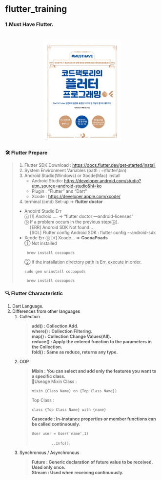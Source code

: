 # flutter_training

### 1.Must Have Flutter.
<br>
<p align="center">
<img src="img/flutter.jpg" width="50%" height="50%">
</p>

### 🛠 Flutter Prepare

> 1. Flutter SDK Download : https://docs.flutter.dev/get-started/install
> 2. System Environment Variables (path : ~\flutter\bin)
> 3. Android Studio(Windows) or Xocde(Mac) install
>      * Android Studio: https://developer.android.com/studio?utm_source=android-studio&hl=ko
>      * Plugin : “Flutter” and “Dart”
>      * Xcode : https://developer.apple.com/xcode/
> 4. terminal (cmd) Set-up → <b>flutter doctor</b> <br/>
>  - Andoird Studio Err <br/>
>    ⓐ [!] Android …. ⇒ “flutter doctor —android-licenses” <br/>
>    ⓑ If a problem occurs in the previous step(ⓐ). <br/>
>      &ensp;&ensp;&nbsp;[ERR] Android SDK Not found...<br/>
>      &ensp;&ensp;&nbsp;[SOL] Flutter config Android SDK : flutter config --android-sdk <path-to-sdk>
>  - Xcode Err
>    ⓐ [√] Xcode... ⇒ <b>CocoaPoads</b> <br/>
>       ① Not installed <br/>
>       <pre><code> brew install cocoapods </code></pre>
>       ② If the installation directory path is Err, execute in order. <br/>
>       <pre><code>sudo gem uninstall cocoapods</code></pre>
>       <pre><code> brew install cocoapods </code></pre>

### 🔍 Flutter Characteristic
1. Dart Language.
2. Differences from other languages
   1. Collection
      > <b> add() : Collection Add.</b> <br/>
      > <b> where() : Collection Filtering.</b> <br/>
      > <b> map() : Collection Change Values(All). </b> <br/>
      > <b> reduce() : Apply the entered function to the parameters in the Collection. </b> <br/>
      > <b> fold() : Same as reduce, returns any type. </b> <br/>
   2. OOP
      > <b> Mixin : You can select and add only the features you want to a specific class.</b> <br/>
      > 🚀Useage
      > Mixin Class :
      > <pre><code>mixin {Class Name} on {Top Class Name})</code></pre>
      > Top Class :
      > <pre><code>class {Top Class Name} with {name}</code></pre>
      > <b>Casecade : In-instance properties or member functions can be called continuously.</b>
      > <pre><code>User user = User(’name’,1) <br/> 
      >          ..Info();</code></pre>
   3. Synchronous / Asynchronous
      > <b> Future : Generic declaration of future value to be received. Used only once. </b> <br/>
      > <b> Stream : Used when receiving continuously.</b> <br/>

